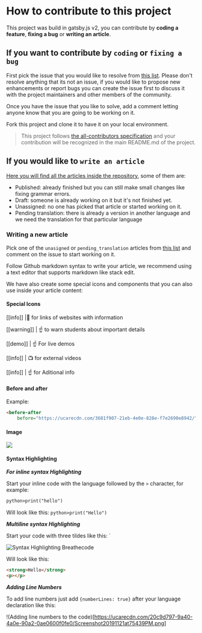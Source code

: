 # How to contribute to this project

This project was build in gatsby.js v2, you can contribute by **coding a feature**, **fixing a bug** or **writing an article**.

## If you want to contribute by `coding` or `fixing a bug`

First pick the issue that you would like to resolve from [this list](https://github.com/breatheco-de/content/issues?q=is%3Aopen+is%3Aissue+label%3A%22help+wanted%22). Please don't resolve anything that its not an issue, if you would like to propose new enhancements or report bugs you can create the issue first to discuss it with the project maintainers and other members of the community.

Once you have the issue that you like to solve, add a comment letting anyone know that you are going to be working on it.

Fork this project and clone it to have it on your local environment.

> This project follows [the all-contributors specification](https://github.com/kentcdodds/all-contributors) and your contribution will be recognized in the main README.md of the project.

## If you would like to `write an article`

[Here you will find all the articles inside the repository](https://github.com/breatheco-de/content/tree/docs/src/content), some of them are:
- Published: already finished but you can still make small changes like fixing grammar errors.
- Draft: someone is already working on it but it's not finished yet.
- Unassigned: no one has picked that article or started working on it.
- Pending translation: there is already a version in another language and we need the translation for that particular language

### Writing a new article

Pick one of the `unasigned` or `pending_translation` articles from [this list](https://github.com/breatheco-de/content/issues?q=is%3Aopen+is%3Aissue+label%3A%22help+wanted%22) and comment on the issue to start working on it.

Follow Github markdown syntax to write your article, we recommend using a text editor that supports markdown like stack edit.

We have also create some special icons and components that you can also use inside your article content:

#### Special Icons

[[info]]
|:link: for links of websites with information  


[[warning]]
| :point_up:
 to warn students about important details

[[demo]]
| :point_up: For live demos 

[[info]]
| :tv: for external videos

[[info]]
| :point_up: for Aditional info 

#### Before and after

Example:

```html
<before-after 
    before="https://ucarecdn.com/3681f907-21eb-4e0e-828e-f7e2690e8942/" after="https://ucarecdn.com/d6648701-2af4-4e2d-890c-17ed222bb66c/" />
```

#### Image

<img src="https://path/to/image.png">

#### Syntax Highlighting

***For inline syntax Highlighting***

Start your inline code with the language followed by the `>` character, for example:
```txt
python>print("hello")
```
Will look like this: `python>print("Hello")`

***Multiline syntax Highlighting***

Start your code with three tildes like this: `

![Syntax Highlighting Breathecode](https://ucarecdn.com/8e196eb9-9aaa-41b1-a0f9-a62c1375ccfa/Screenshot20191121at73857PM.png)

Will look like this:

```html
<strong>Hello</strong>
<p></p>
```

***Adding Line Numbers***

To add line numbers just add `{numberLines: true}` after your language declaration like this:

!(Adding line numbers to the code)[https://ucarecdn.com/20c9d797-9a40-4a0e-90a2-0ae0600f0fe0/Screenshot20191121at75439PM.png]


```html{numberLines: true}



```

